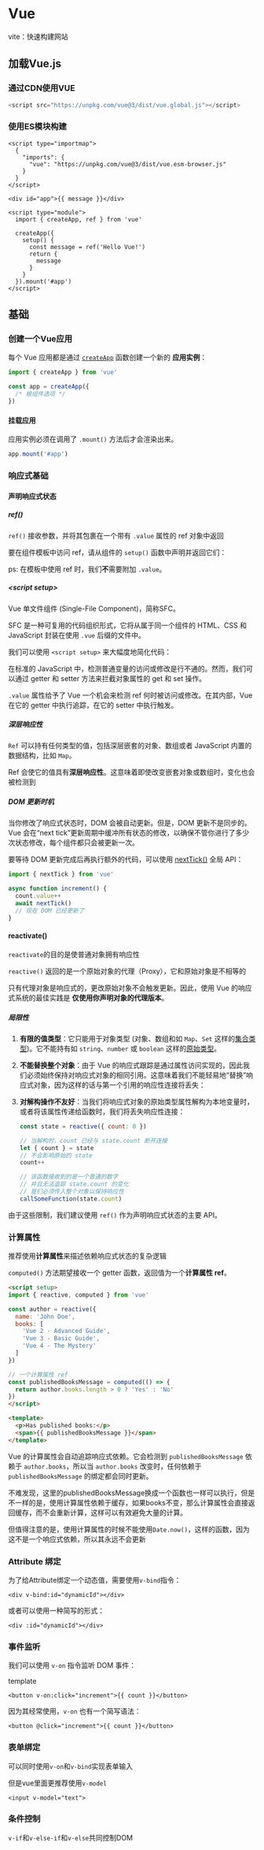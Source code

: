# Vue

vite：快速构建网站

## 加载Vue.js

### 通过CDN使用VUE

```javascript
<script src="https://unpkg.com/vue@3/dist/vue.global.js"></script>
```



### 使用ES模块构建

```vue
<script type="importmap">
  {
    "imports": {
      "vue": "https://unpkg.com/vue@3/dist/vue.esm-browser.js"
    }
  }
</script>

<div id="app">{{ message }}</div>

<script type="module">
  import { createApp, ref } from 'vue'

  createApp({
    setup() {
      const message = ref('Hello Vue!')
      return {
        message
      }
    }
  }).mount('#app')
</script>
```



## 基础

### 创建一个Vue应用

每个 Vue 应用都是通过 [`createApp`](https://cn.vuejs.org/api/application.html#createapp) 函数创建一个新的 **应用实例**：

```javascript
import { createApp } from 'vue'

const app = createApp({
  /* 根组件选项 */
})
```

#### 挂载应用

应用实例必须在调用了 `.mount()` 方法后才会渲染出来。

```javascript
app.mount('#app')
```



### 响应式基础

#### 声明响应式状态

##### ref()

`ref()` 接收参数，并将其包裹在一个带有 `.value` 属性的 ref 对象中返回

要在组件模板中访问 ref，请从组件的 `setup()` 函数中声明并返回它们：

ps: 在模板中使用 ref 时，我们**不**需要附加 `.value`。



##### \<script setup\>

Vue 单文件组件 (Single-File Component)，简称SFC。

SFC 是一种可复用的代码组织形式，它将从属于同一个组件的 HTML、CSS 和 JavaScript 封装在使用 `.vue` 后缀的文件中。

我们可以使用 `<script setup>` 来大幅度地简化代码：



在标准的 JavaScript 中，检测普通变量的访问或修改是行不通的。然而，我们可以通过 getter 和 setter 方法来拦截对象属性的 get 和 set 操作。

 `.value` 属性给予了 Vue 一个机会来检测 ref 何时被访问或修改。在其内部，Vue 在它的 getter 中执行追踪，在它的 setter 中执行触发。



##### 深层响应性

`Ref` 可以持有任何类型的值，包括深层嵌套的对象、数组或者 JavaScript 内置的数据结构，比如 `Map`。

Ref 会使它的值具有**深层响应性**。这意味着即使改变嵌套对象或数组时，变化也会被检测到



##### DOM 更新时机

当你修改了响应式状态时，DOM 会被自动更新。但是，DOM 更新不是同步的。Vue 会在“next tick”更新周期中缓冲所有状态的修改，以确保不管你进行了多少次状态修改，每个组件都只会被更新一次。

要等待 DOM 更新完成后再执行额外的代码，可以使用 [nextTick()](https://cn.vuejs.org/api/general.html#nexttick) 全局 API：

```javascript
import { nextTick } from 'vue'

async function increment() {
  count.value++
  await nextTick()
  // 现在 DOM 已经更新了
}
```



#### reactivate()

`reactivate`的目的是使普通对象拥有响应性

`reactive()` 返回的是一个原始对象的代理（Proxy），它和原始对象是不相等的

只有代理对象是响应式的，更改原始对象不会触发更新。因此，使用 Vue 的响应式系统的最佳实践是 **仅使用你声明对象的代理版本**。



##### 局限性

1. **有限的值类型**：它只能用于对象类型 (对象、数组和如 `Map`、`Set` 这样的[集合类型](https://developer.mozilla.org/en-US/docs/Web/JavaScript/Reference/Global_Objects#keyed_collections))。它不能持有如 `string`、`number` 或 `boolean` 这样的[原始类型](https://developer.mozilla.org/en-US/docs/Glossary/Primitive)。

2. **不能替换整个对象**：由于 Vue 的响应式跟踪是通过属性访问实现的，因此我们必须始终保持对响应式对象的相同引用。这意味着我们不能轻易地“替换”响应式对象，因为这样的话与第一个引用的响应性连接将丢失：

3. **对解构操作不友好**：当我们将响应式对象的原始类型属性解构为本地变量时，或者将该属性传递给函数时，我们将丢失响应性连接：

   ```javascript
   const state = reactive({ count: 0 })
   
   // 当解构时，count 已经与 state.count 断开连接
   let { count } = state
   // 不会影响原始的 state
   count++
   
   // 该函数接收到的是一个普通的数字
   // 并且无法追踪 state.count 的变化
   // 我们必须传入整个对象以保持响应性
   callSomeFunction(state.count)
   ```

由于这些限制，我们建议使用 `ref()` 作为声明响应式状态的主要 API。





### 计算属性

推荐使用**计算属性**来描述依赖响应式状态的复杂逻辑

`computed()` 方法期望接收一个 getter 函数，返回值为一个**计算属性 ref**。

```html
<script setup>
import { reactive, computed } from 'vue'

const author = reactive({
  name: 'John Doe',
  books: [
    'Vue 2 - Advanced Guide',
    'Vue 3 - Basic Guide',
    'Vue 4 - The Mystery'
  ]
})

// 一个计算属性 ref
const publishedBooksMessage = computed(() => {
  return author.books.length > 0 ? 'Yes' : 'No'
})
</script>

<template>
  <p>Has published books:</p>
  <span>{{ publishedBooksMessage }}</span>
</template>
```

Vue 的计算属性会自动追踪响应式依赖。它会检测到 `publishedBooksMessage` 依赖于 `author.books`，所以当 `author.books` 改变时，任何依赖于 `publishedBooksMessage` 的绑定都会同时更新。



不难发现，这里的publishedBooksMessage换成一个函数也一样可以执行，但是不一样的是，使用计算属性依赖于缓存，如果books不变，那么计算属性会直接返回缓存，而不会重新计算，这样可以有效避免大量的计算。

但值得注意的是，使用计算属性的时候不能使用`Date.now()`，这样的函数，因为这不是一个响应式依赖，所以其永远不会更新

### Attribute 绑定

为了给Attribute绑定一个动态值，需要使用`v-bind`指令：

```vue
<div v-bind:id="dynamicId"></div>
```

或者可以使用一种简写的形式：

```vue
<div :id="dynamicId"></div>
```



### 事件监听

我们可以使用 `v-on` 指令监听 DOM 事件：

template

```vue
<button v-on:click="increment">{{ count }}</button>
```

因为其经常使用，`v-on` 也有一个简写语法：

```vue
<button @click="increment">{{ count }}</button>
```





### 表单绑定

可以同时使用`v-on`和`v-bind`实现表单输入

但是vue里面更推荐使用`v-model`

```vue
<input v-model="text">
```





### 条件控制

`v-if`和`v-else-if`和`v-else`共同控制DOM




